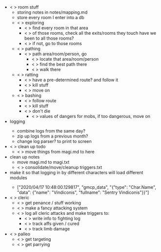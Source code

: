 * < > room stuff
    * storing notes in notes/mapping.md
    * <x> store every room I enter into a db
    * < > exploring
        * < > find every room in that area
        * < > of those rooms, check all the exits/rooms they touch
                have we been to all those rooms?
        * < > if not, go to those rooms
    * < > pathing
        * < > path area/room/person, go
            * < > locate that area/room/person
            * < > find the best path there
            * < > walk there
    * < > ratting
        * < > have a pre-determined route? and follow it
        * < > kill stuff
        * < > move on
    * < > bashing
        * < > follow route
        * < > kill stuff
        * < > don't die
            * < > values of dangers for mobs, if too dangerous, move on
* <x> logging
    * <x> combine logs from the same day?
    * <x> zip up logs from a previous month?
    * <x> change log parser? to print to screen
* < > clean up todo
    * < > move things from magi.md to here
* clean up notes
    * <x> move magi.md to magi.txt
    * < > consolidate/move/cleanup triggers.txt
* <x> make it so that logging in by different characters will load
    different modules
    * ["2020/04/17 10:48:00.129817", "gmcp_data", "{\"type\": \"Char.Name\", \"data\": {\"name\": \"Vindiconis\", \"fullname\": \"Sentry Vindiconis\"}}"]
* < > cleric
    * < > get penance / stuff working
    * < > make a fancy attacking system
    * < > log all cleric attacks and make triggers to:
        * < > write info to fighting log
        * < > track affs given / cured
        * < > track limb damage
* < > palleo
    * < > get targeting
    * < > get parrying
